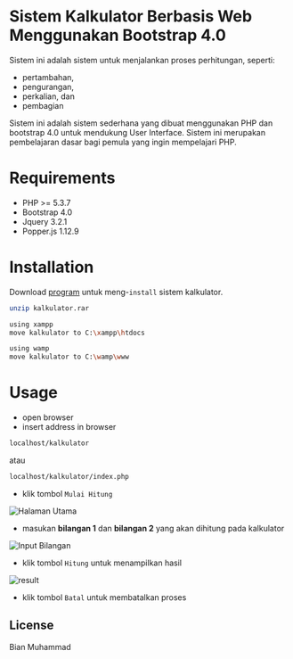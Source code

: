 # Sistem Kalkulator Berbasis Web Menggunakan Bootstrap 4.0
Sistem ini adalah sistem untuk menjalankan proses perhitungan, seperti:
* pertambahan,
* pengurangan,
* perkalian, dan
* pembagian

Sistem ini adalah sistem sederhana yang dibuat menggunakan PHP dan bootstrap 4.0 untuk mendukung User Interface.
Sistem ini merupakan pembelajaran dasar bagi pemula yang ingin mempelajari PHP.

# Requirements
* PHP >= 5.3.7
* Bootstrap 4.0
* Jquery 3.2.1
* Popper.js 1.12.9

# Installation
Download
[program](https://drive.google.com/drive/folders/1F4dmn0W4b-XWR79SiwI7U6nCFY3Lt59C?usp=sharing) untuk meng-`install` sistem kalkulator.

```bash
unzip kalkulator.rar

using xampp
move kalkulator to C:\xampp\htdocs

using wamp
move kalkulator to C:\wamp\www
```

# Usage
* open browser
* insert address in browser
```bash
localhost/kalkulator
```
atau
```bash
localhost/kalkulator/index.php
```

* klik tombol `Mulai Hitung`

![Halaman Utama](https://github.com/bianmuhammad/sertitifikasi/blob/master/img/1.png)

* masukan **bilangan 1** dan **bilangan 2** yang akan dihitung pada kalkulator

![Input Bilangan](https://github.com/bianmuhammad/sertitifikasi/blob/master/img/2.png)

* klik tombol `Hitung` untuk menampilkan hasil

![result](https://github.com/bianmuhammad/sertitifikasi/blob/master/img/3.png)

* klik tombol `Batal` untuk membatalkan proses

## License
Bian Muhammad
